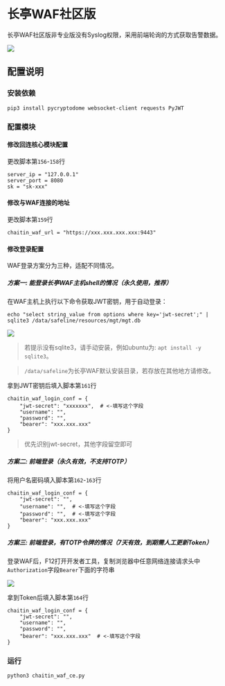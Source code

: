 # 长亭WAF社区版

长亭WAF社区版非专业版没有Syslog权限，采用前端轮询的方式获取告警数据。

![](https://raw.githubusercontent.com/sec-report/SecAutoBan/main/device/alarm/chaitin_waf_ce/img/1.jpg)

## 配置说明

### 安装依赖

```
pip3 install pycryptodome websocket-client requests PyJWT
```

### 配置模块

#### 修改回连核心模块配置

更改脚本第`156`-`158`行

```
server_ip = "127.0.0.1"
server_port = 8080
sk = "sk-xxx"
```

#### 修改与WAF连接的地址

更改脚本第`159`行

```
chaitin_waf_url = "https://xxx.xxx.xxx.xxx:9443"
```

#### 修改登录配置

WAF登录方案分为三种，适配不同情况。

##### 方案一: 能登录长亭WAF主机shell的情况（永久使用，推荐）

在WAF主机上执行以下命令获取JWT密钥，用于自动登录：

```shell
echo "select string_value from options where key='jwt-secret';" | sqlite3 /data/safeline/resources/mgt/mgt.db
```

![](https://raw.githubusercontent.com/sec-report/SecAutoBan/main/device/alarm/chaitin_waf_ce/img/2.jpg)

> 若提示没有sqlite3，请手动安装，例如ubuntu为: `apt install -y sqlite3`。

> `/data/safeline`为长亭WAF默认安装目录，若存放在其他地方请修改。

拿到JWT密钥后填入脚本第`161`行

```
chaitin_waf_login_conf = {
    "jwt-secret": "xxxxxxx",  # <-填写这个字段
    "username": "",
    "password": "",
    "bearer": "xxx.xxx.xxx"
}
```

> 优先识别jwt-secret，其他字段留空即可

##### 方案二: 前端登录（永久有效，不支持TOTP）

将用户名密码填入脚本第`162`-`163`行

```
chaitin_waf_login_conf = {
    "jwt-secret": "",
    "username": "",  # <-填写这个字段
    "password": "",  # <-填写这个字段
    "bearer": "xxx.xxx.xxx"
}
```

##### 方案三: 前端登录，有TOTP令牌的情况（7天有效，到期需人工更新Token）

登录WAF后，F12打开开发者工具，复制浏览器中任意网络连接请求头中`Authorization`字段`Bearer`下面的字符串

![](https://raw.githubusercontent.com/sec-report/SecAutoBan/main/device/alarm/chaitin_waf_ce/img/3.jpg)

拿到Token后填入脚本第`164`行

```
chaitin_waf_login_conf = {
    "jwt-secret": "",
    "username": "",
    "password": "",
    "bearer": "xxx.xxx.xxx"  # <-填写这个字段
}
```

### 运行

```shell
python3 chaitin_waf_ce.py
```
